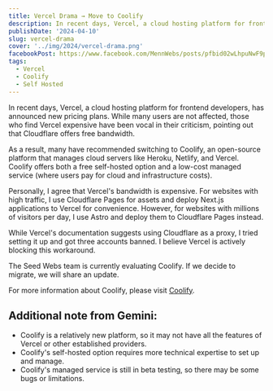 ```yaml
---
title: Vercel Drama → Move to Coolify
description: In recent days, Vercel, a cloud hosting platform for frontend developers, has announced new pricing plans. While many users are not affected, those who find Vercel expensive have been vocal in their criticism, pointing out that Cloudflare offers free bandwidth.
publishDate: '2024-04-10'
slug: vercel-drama
cover: '../img/2024/vercel-drama.png'
facebookPost: https://www.facebook.com/MennWebs/posts/pfbid02wLhpuNwF9pGvH17aXVaLseBiPKMFyYT9eQY82cvdN7zS7tCWrUEtd7AqKfCpcaf3l
tags:
  - Vercel
  - Coolify
  - Self Hosted
---
```


In recent days, Vercel, a cloud hosting platform for frontend developers, has announced new pricing plans. While many users are not affected, those who find Vercel expensive have been vocal in their criticism, pointing out that Cloudflare offers free bandwidth.

As a result, many have recommended switching to Coolify, an open-source platform that manages cloud servers like Heroku, Netlify, and Vercel. Coolify offers both a free self-hosted option and a low-cost managed service (where users pay for cloud and infrastructure costs).

Personally, I agree that Vercel's bandwidth is expensive. For websites with high traffic, I use Cloudflare Pages for assets and deploy Next.js applications to Vercel for convenience. However, for websites with millions of visitors per day, I use Astro and deploy them to Cloudflare Pages instead.

While Vercel's documentation suggests using Cloudflare as a proxy, I tried setting it up and got three accounts banned. I believe Vercel is actively blocking this workaround.

The Seed Webs team is currently evaluating Coolify. If we decide to migrate, we will share an update.

For more information about Coolify, please visit [Coolify](https://coolify.io/).

## Additional note from Gemini:

- Coolify is a relatively new platform, so it may not have all the features of Vercel or other established providers.
- Coolify's self-hosted option requires more technical expertise to set up and manage.
- Coolify's managed service is still in beta testing, so there may be some bugs or limitations.
